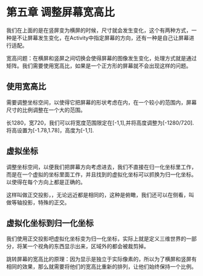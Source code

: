 # 第五章 调整屏幕宽高比

​	我们在上面的是在竖屏变为横屏的时候，尺寸就会发生变化，这个有两种方式，一种是不让屏幕发生变化，在Activity中指定屏幕的方向，还有一种是自己让屏幕进行适配。

​	宽高问题：在横屏和竖屏之间切换会使得屏幕的图像发生变化，处理方式就是通过矩阵。我们需要使用宽高比，如果是一个正方形的屏幕就不会出现这样的问题。

## 使用宽高比

​	需要调整坐标空间，以使得它把屏幕的形状考虑在内，在一个较小的范围内，屏幕尺寸的比例调整在一个大的范围。

​	长1280，宽720，我们可以将宽度范围限定在[-1,1],并将高度调整为[-1280/720].将高设置为[-1.78,1.78]，高度为[-1,1].

## 虚拟坐标

​	调整坐标空间，以便我们把屏幕方向考虑进去，我们不直接在归一化坐标里工作，而是在一个虚拟的坐标里面工作，并且找到的虚拟化坐标可以抓换为归一化坐标。以使得在每个方向上都是正确的。

​	这样叫做正交投影，，无论远近都是相同的，这种是俯瞰，我们还可以在侧看，叫做等轴投影，特殊的正交。

## 虚拟化坐标到归一化坐标

​	我们使用正交投影吧虚拟化坐标变为归一化坐标，实际上就是定义三维世界的一部分，将某一个视角的东西显示出来，区域外的都会被裁剪掉。

​	跳转屏幕的宽高比的原理：因为显示是独立于实际像素的，所以为了横屏和竖屏有相同的效果，那么就需要将他们的宽高比重新的排列，让他们始终保持一个比例。

